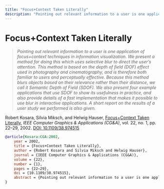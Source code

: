 ```yaml
---
title: "Focus+Context Taken Literally"
description: "Pointing out relevant information to a user is one application of focus+context techniques in information visualization. We present a method for doing this which uses selective blur to direct the user’s attention. This method is based on the depth of field (DOF) effect used in photography and cinematography, and is therefore both familiar to users and perceptually effective. Because this method blurs objects based on their relevance rather than their distance, we call it Semantic Depth of Field (SDOF). We also present four example applications that use SDOF to show its usefulness in practice, and also provide details of a fast implementation that makes it possible to use blur in interactive applications. A short report on the results of a user study we performed is also given."
---
```


# Focus+Context Taken Literally

> _Pointing out relevant information to a user is one application of focus+context techniques in information visualization. We present a method for doing this which uses selective blur to direct the user’s attention. This method is based on the depth of field (DOF) effect used in photography and cinematography, and is therefore both familiar to users and perceptually effective. Because this method blurs objects based on their relevance rather than their distance, we call it Semantic Depth of Field (SDOF). We also present four example applications that use SDOF to show its usefulness in practice, and also provide details of a fast implementation that makes it possible to use blur in interactive applications. A short report on the results of a user study we performed is also given._

Robert Kosara, Silvia Miksch, and Helwig Hauser, <a href="https://media.eagereyes.org/papers/2002/Kosara-CGA-2002.pdf" target="_blank">Focus+Context Taken Literally</a>, _IEEE Computer Graphics & Applications (CG&A)_, vol. 22, no. 1, pp. 22–29, 2002. <a href="https://dx.doi.org/10.1109/38.974515" target="_new">DOI: 10.1109/38.974515</a>


```bibtex
@article{Kosara:CGA:2002,
	year = 2002,
	title = {Focus+Context Taken Literally},
	author = {Robert Kosara and Silvia Miksch and Helwig Hauser},
	journal = {IEEE Computer Graphics & Applications (CG&A)},
	volume = {22},
	number = {1},
	pages = {22–29},
	doi = {10.1109/38.974515},
	abstract = {Pointing out relevant information to a user is one application of focus+context techniques in information visualization. We present a method for doing this which uses selective blur to direct the user’s attention. This method is based on the depth of field (DOF) effect used in photography and cinematography, and is therefore both familiar to users and perceptually effective. Because this method blurs objects based on their relevance rather than their distance, we call it Semantic Depth of Field (SDOF). We also present four example applications that use SDOF to show its usefulness in practice, and also provide details of a fast implementation that makes it possible to use blur in interactive applications. A short report on the results of a user study we performed is also given.},
}
```

